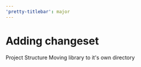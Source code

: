 ```yaml
---
'pretty-titlebar': major
---
```


# Adding changeset

Project Structure
Moving library to it's own directory
